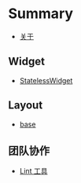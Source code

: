 # Summary

* [关于](./README.md)

## Widget

* [StatelessWidget](./widgets/statelesswidget.md)

## Layout

* [base](./layout/base.md)

## 团队协作

* [Lint 工具](./team/lint.md)


<!--

## widget

* stateless
* stateful

## layout

## nav

## theme

## interactivity

* TextField
* ...
* [手势](./gestures.md)

## deps

* pub
* plugins
* file (assets: font / image)

-->
